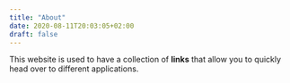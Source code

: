 ```yaml
---
title: "About"
date: 2020-08-11T20:03:05+02:00
draft: false
---
```


This website is used to have a collection of **links** that allow you to quickly head over to different applications.